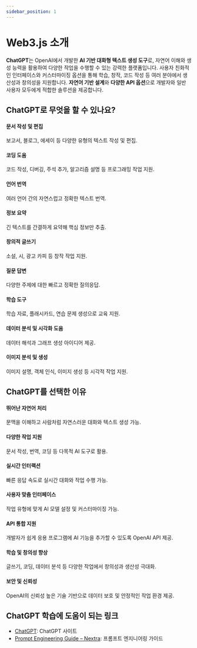 ```yaml
---
sidebar_position: 1
---
```


# Web3.js 소개

**ChatGPT**는 OpenAI에서 개발한 **AI 기반 대화형 텍스트 생성 도구**로, 자연어 이해와 생성 능력을 활용하여 다양한 작업을 수행할 수 있는 강력한 플랫폼입니다. 사용자 친화적인 인터페이스와 커스터마이징 옵션을 통해 학습, 창작, 코드 작성 등 여러 분야에서 생산성과 창의성을 지원합니다. **자연어 기반 설계**와 **다양한 API 옵션**으로 개발자와 일반 사용자 모두에게 적합한 솔루션을 제공합니다.

## **ChatGPT로 무엇을 할 수 있나요?**

#### 문서 작성 및 편집

보고서, 블로그, 에세이 등 다양한 유형의 텍스트 작성 및 편집.

#### 코딩 도움

코드 작성, 디버깅, 주석 추가, 알고리즘 설명 등 프로그래밍 작업 지원.

#### 언어 번역

여러 언어 간의 자연스럽고 정확한 텍스트 번역.

#### 정보 요약

긴 텍스트를 간결하게 요약해 핵심 정보만 추출.

#### 창의적 글쓰기

소설, 시, 광고 카피 등 창작 작업 지원.

#### 질문 답변

다양한 주제에 대한 빠르고 정확한 질의응답.

#### 학습 도구

학습 자료, 플래시카드, 연습 문제 생성으로 교육 지원.

#### 데이터 분석 및 시각화 도움

데이터 해석과 그래프 생성 아이디어 제공.

#### 이미지 분석 및 생성

이미지 설명, 객체 인식, 이미지 생성 등 시각적 작업 지원.

## **ChatGPT를 선택한 이유**

#### 뛰어난 자연어 처리

문맥을 이해하고 사람처럼 자연스러운 대화와 텍스트 생성 가능.

#### 다양한 작업 지원

문서 작성, 번역, 코딩 등 다목적 AI 도구로 활용.

#### 실시간 인터랙션

빠른 응답 속도로 실시간 대화와 작업 수행 가능.

#### 사용자 맞춤 인터페이스

작업 유형에 맞게 AI 모델 설정 및 커스터마이징 가능.

#### API 통합 지원

개발자가 쉽게 응용 프로그램에 AI 기능을 추가할 수 있도록 OpenAI API 제공.

#### 학습 및 창의성 향상

글쓰기, 코딩, 데이터 분석 등 다양한 작업에서 창의성과 생산성 극대화.

#### 보안 및 신뢰성

OpenAI의 신뢰성 높은 기술 기반으로 데이터 보호 및 안정적인 작업 환경 제공.

## **ChatGPT 학습에 도움이 되는 링크**

- [ChatGPT](https://chatgpt.com/): ChatGPT 사이트
- [Prompt Engineering Guide – Nextra](https://www.promptingguide.ai/): 프롬프트 엔지니어링 가이드
